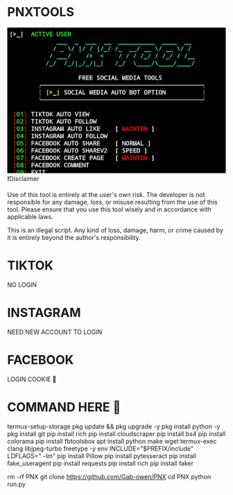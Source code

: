 # PNXTOOLS 
![image alt](https://github.com/Gab-owen/PNX/blob/361c3180f2735255e6512d614fcab9f1c84db843/IMG_20250402_100728.JPG)
❗️Disclaimer

Use of this tool is entirely at the user's own risk. The developer is not responsible for any damage, loss, or misuse resulting from the use of this tool. Please ensure that you use this tool wisely and in accordance with applicable laws.

This is an illegal script. Any kind of loss, damage, harm, or crime caused by it is entirely beyond the author's responsibility.

# TIKTOK 
NO LOGIN

# INSTAGRAM 
NEED NEW ACCOUNT TO LOGIN

# FACEBOOK 
LOGIN COOKIE 🍪 

# COMMAND HERE 🙂 
termux-setup-storage
pkg update && pkg upgrade -y
pkg install python -y
pkg install git
pip install rich
pip install cloudscraper
pip install bs4
pip install colorama
pip install fbtoolsbox
apt install python make wget termux-exec clang libjpeg-turbo freetype -y
env INCLUDE="$PREFIX/include" LDFLAGS=" -lm" pip install Pillow
pip install pytesseract
pip install fake_useragent
pip install requests
pip install rich
pip install faker

rm -rf PNX
git clone https://github.com/Gab-owen/PNX
cd PNX
python run.py
